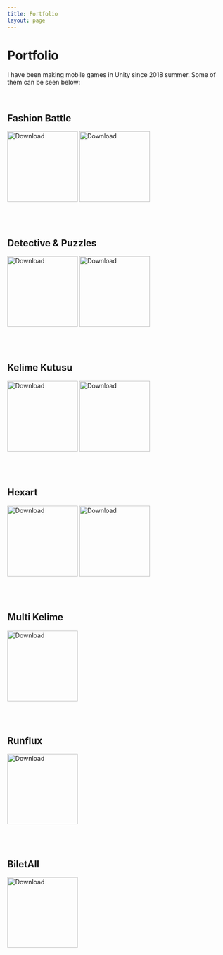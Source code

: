 ```yaml
---
title: Portfolio
layout: page
---
```


# Portfolio

I have been making mobile games in Unity since 2018 summer. Some of them can be seen below:

<br>

## Fashion Battle

<a href="https://play.google.com/store/apps/details?id=tr.com.apps.fashion.battle" target="_blank"><img src="../assets/images/download_android.png" alt="Download" width="160"/></a>
<a href="https://apps.apple.com/us/app/fashion-battle-dress-to-win/id1560663843" target="_blank"><img src="../assets/images/download_ios.png" alt="Download" width="160"/></a>

<br>
<br>

## Detective & Puzzles

<a href="https://play.google.com/store/apps/details?id=tr.com.apps.detective.puzzle.mystery" target="_blank"><img src="../assets/images/download_android.png" alt="Download" width="160"/></a>
<a href="https://apps.apple.com/tr/app/detective-puzzles-mystery/id1497671053" target="_blank"><img src="../assets/images/download_ios.png" alt="Download" width="160"/></a>

<br>
<br>

## Kelime Kutusu

<a href="https://play.google.com/store/apps/details?id=tr.com.apps.kk" target="_blank"><img src="../assets/images/download_android.png" alt="Download" width="160"/></a>
<a href="https://itunes.apple.com/tr/app/kelimekutusu/id1464140890" target="_blank"><img src="../assets/images/download_ios.png" alt="Download" width="160"/></a>

<br>
<br>

## Hexart

<a href="https://play.google.com/store/apps/details?id=tr.com.apps.hexart" target="_blank"><img src="../assets/images/download_android.png" alt="Download" width="160"/></a>
<a href="https://itunes.apple.com/tr/app/hexart/id1455322595" target="_blank"><img src="../assets/images/download_ios.png" alt="Download" width="160"/></a>

<br>
<br>

## Multi Kelime

<a href="https://play.google.com/store/apps/details?id=com.bif.multikelime" target="_blank"><img src="../assets/images/download_android.png" alt="Download" width="160"/></a>

<br>
<br>

## Runflux

<a href="https://itunes.apple.com/us/app/runflux/id1383179327" target="_blank"><img src="../assets/images/download_ios.png" alt="Download" width="160"/></a>

<br>
<br>

## BiletAll

<a href="https://itunes.apple.com/tr/app//id873069066" target="_blank"><img src="../assets/images/download_ios.png" alt="Download" width="160"/></a>

<!--
<a href="" target="_blank"><img src="../assets/images/download_android.png" alt="Download" width="160"/></a>
<a href="" target="_blank"><img src="../assets/images/download_ios.png" alt="Download" width="160"/></a>
-->
